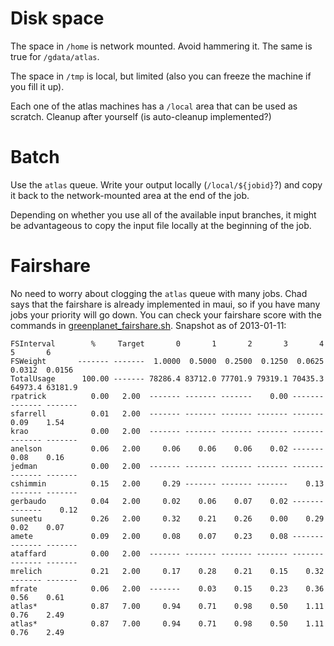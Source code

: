 # Disk space

The space in `/home` is network mounted. Avoid hammering it. The same
is true for `/gdata/atlas`.

The space in `/tmp` is local, but limited (also you can freeze the
machine if you fill it up).  

Each one of the atlas machines has a `/local` area that can be used as
scratch. Cleanup after yourself (is auto-cleanup implemented?)

# Batch

Use the `atlas` queue. Write your output locally (`/local/${jobid}`?)
and copy it back to the network-mounted area at the end of the job.

Depending on whether you use all of the available input branches, it
might be advantageous to copy the input file locally at the beginning
of the job.

# Fairshare

No need to worry about clogging the `atlas` queue with many jobs. Chad
says that the fairshare is already implemented in maui, so if you have
many jobs your priority will go down. You can check your fairshare
score with the commands in
[greenplanet_fairshare.sh](../bash/greenplanet_fairshare.sh).
Snapshot as of 2013-01-11:

```
FSInterval        %     Target       0       1       2       3       4       5       6
FSWeight       ------- -------  1.0000  0.5000  0.2500  0.1250  0.0625  0.0312  0.0156
TotalUsage      100.00 ------- 78286.4 83712.0 77701.9 79319.1 70435.3 64973.4 63181.9
rpatrick          0.00   2.00  ------- ------- -------    0.00 ------- ------- -------
sfarrell          0.01   2.00  ------- ------- ------- ------- -------    0.09    1.54
krao              0.00   2.00  ------- ------- ------- ------- ------- ------- -------
anelson           0.06   2.00     0.06    0.06    0.06    0.02 -------    0.08    0.16
jedman            0.00   2.00  ------- ------- ------- ------- ------- ------- -------
cshimmin          0.15   2.00     0.29 ------- ------- -------    0.13 ------- -------
gerbaudo          0.04   2.00     0.02    0.06    0.07    0.02 ------- -------    0.12
suneetu           0.26   2.00     0.32    0.21    0.26    0.00    0.29    0.02    0.07
amete             0.09   2.00     0.08    0.07    0.23    0.08 ------- ------- -------
ataffard          0.00   2.00  ------- ------- ------- ------- ------- ------- -------
mrelich           0.21   2.00     0.17    0.28    0.21    0.15    0.32 ------- -------
mfrate            0.06   2.00  -------    0.03    0.15    0.23    0.36    0.56    0.61
atlas*            0.87   7.00     0.94    0.71    0.98    0.50    1.11    0.76    2.49
atlas*            0.87   7.00     0.94    0.71    0.98    0.50    1.11    0.76    2.49
```
